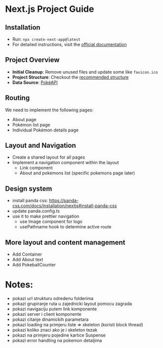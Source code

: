 # Next.js Project Guide

## Installation

- Run: `npx create-next-app@latest`
- For detailed instructions, visit the [official documentation](https://nextjs.org/docs/app/getting-started/installation)

## Project Overview

- **Initial Cleanup**: Remove unused files and update some like `favicon.ico`
- **Project Structure**: Checkout the [recommended structure](https://nextjs.org/docs/app/getting-started/project-structure)
- **Data Source**: [PokéAPI](https://pokeapi.co/)

## Routing

We need to implement the following pages:

- About page
- Pokémon list page
- Individual Pokémon details page

## Layout and Navigation

- Create a shared layout for all pages
- Implement a navigation component within the layout
  - Link component
  - About and pokemons list (specific pokemons page later)

## Design system

- install panda css: https://panda-css.com/docs/installation/nextjs#install-panda-css
- update panda.config.ts
- use it to make prettier navigation
  - use Image component for logo
  - usePathname hook to determine active route

## More layout and content management

- Add Container
- Add About text
- Add PokeballCounter

# Notes:

- pokazi url strukturu odredenu folderima
- pokazi grupiranje ruta u zajednicki layout pomocu zagrada
- pokazi navigaciju putem link komponente
- pokazi server i client komponente
- pokazi citanje dinamickih parametara
- pokazi loading na primjeru liste => skeleton (koristi block thread)
- pokazi koliko znaci ako je i skeleton tezak
- pokazi na primjeru pojedine kartice Suspense
- pokazi error handling na pokemon detaljima
